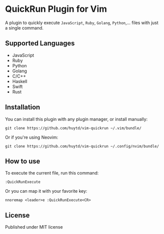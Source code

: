 # QuickRun Plugin for Vim

A plugin to quickly execute `JavaScript`, `Ruby`, `Golang`, `Python`,... files with just a single command.

## Supported Languages
- JavaScript
- Ruby
- Python
- Golang
- C/C++
- Haskell
- Swift
- Rust

## Installation

You can install this plugin with any plugin manager, or install manually:

```
git clone https://github.com/huytd/vim-quickrun ~/.vim/bundle/
```

Or if you're using Neovim:

```
git clone https://github.com/huytd/vim-quickrun ~/.config/nvim/bundle/
```

## How to use

To execute the current file, run this command:

```
:QuickRunExecute
```

Or you can map it with your favorite key:

```
nnoremap <leader>e :QuickRunExecute<CR>
```

## License

Published under MIT license
